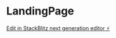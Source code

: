 # LandingPage

[Edit in StackBlitz next generation editor ⚡️](https://stackblitz.com/~/github.com/wallblue4/LandingPage)